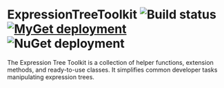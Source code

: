 # ExpressionTreeToolkit ![Build status](https://alecsg77.visualstudio.com/_apis/public/build/definitions/6874db54-d5ec-4a83-b731-15da00bcbcde/13/badge) [![MyGet deployment](https://alecsg77.vsrm.visualstudio.com/_apis/public/Release/badge/6874db54-d5ec-4a83-b731-15da00bcbcde/1/1)](https://www.myget.org/gallery/expressiontreetoolkit) ![NuGet deployment](https://alecsg77.vsrm.visualstudio.com/_apis/public/Release/badge/6874db54-d5ec-4a83-b731-15da00bcbcde/1/2)

The Expression Tree Toolkit is a collection of helper functions, extension methods, and ready-to-use classes. It simplifies common developer tasks manipulating expression trees.
